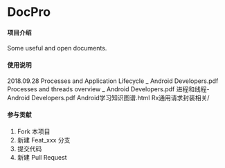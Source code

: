 # DocPro

#### 项目介绍
Some useful and open documents.

#### 使用说明

2018.09.28
  Processes and Application Lifecycle  _  Android Developers.pdf</br>
  Processes and threads overview  _  Android Developers.pdf
  进程和线程-Android Developers.pdf
  Android学习知识图谱.html 
  Rx通用请求封装相关/

#### 参与贡献

1. Fork 本项目
2. 新建 Feat_xxx 分支
3. 提交代码
4. 新建 Pull Request